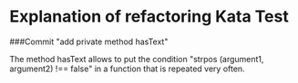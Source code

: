 # Explanation of refactoring Kata Test

###Commit "add private method hasText"

The method hasText allows to put the condition "strpos (argument1, argument2) !== false" in a function that is repeated very often.